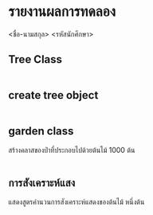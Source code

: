 # รายงานผลการทดลอง

<ชื่อ-นามสกุล> <รหัสนักศึกษา>

## Tree Class

```java

```

## create tree object

```java

```

## garden class

สร้างคลาสของป่าที่ประกอบไปด้วยต้นไม้ 1000 ต้น

```java

```

## การสังเคราะห์แสง

แสดงสูตรคำนวนการสังเคราะห์แสดงของต้นไม้ หนึ่งต้น

```java

```
